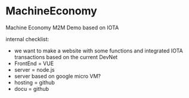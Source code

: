# MachineEconomy
Machine Economy M2M Demo based on IOTA

internal checklist:
- we want to make a website with some functions and integrated IOTA transactions based on the current DevNet
- FrontEnd = VUE
- server = node.js
- server based on google micro VM?
- hosting = github
- docu = github
